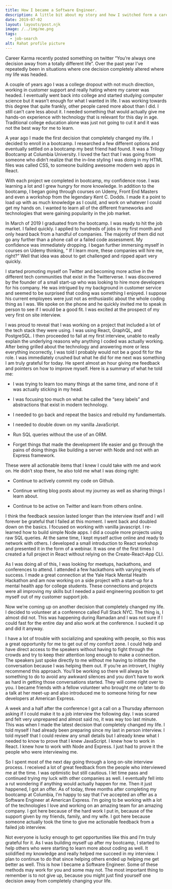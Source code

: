 ```yaml
---
title: How I became a Software Engineer.
description: A little bit about my story and how I switched form a career in customer support over to a career as a Software Engineer.
date: 2019-07-02
layout: layouts/post.njk
image: /../img/me.png
tags:
  - job-search
alt: Rahat profile picture
---
```


Career Karma recently posted something on twitter “You’re always one decision away from a totally different life”. Over the past year I’ve repeatedly been in situations where one decision completely altered where my life was headed.

A couple of years ago I was a college dropout with not much direction, working in customer support and really hating where my career was headed. I eventually went back into college and started studying computer science but it wasn’t enough for what I wanted in life. I was working towards this degree that quite frankly, other people cared more about than I did. I still can’t care less about it. I needed something that would actually give me hands-on experience with technology that is relevant for this day in age. Traditional college education alone was just not going to cut it and it was not the best way for me to learn.

A year ago I made the first decision that completely changed my life. I decided to enroll in a bootcamp. I researched a few different options and eventually settled on a bootcamp my best friend had found. It was a Trilogy Bootcamp at Columbia University. I loved the fact that I was going from someone who didn’t realize that the in-line styling I was doing in my HTML files was called CSS, to someone building awesome modern web apps in React.

With each project we completed in bootcamp, my confidence rose. I was learning a lot and I grew hungry for more knowledge. In addition to the bootcamp, I began going through courses on Udemy, Front End Masters and even a workshop from the legendary Kent C. Dodds. I made it a point to load up with as much knowledge as I could, and work on whatever I could get my hands on. I wanted to learn all of the different frameworks and technologies that were gaining popularity in the job market.

In March of 2019 I graduated from the bootcamp. I was ready to hit the job market. I failed quickly. I applied to hundreds of jobs in my first month and only heard back from a handful of companies. The majority of them did not go any further than a phone call or a failed code assessment. My confidence was immediately dropping. I began further immersing myself in courses on Udemy thinking, “ If I learn more, these companies will hire me, right?” Well that idea was about to get challenged and ripped apart very quickly.

I started promoting myself on Twitter and becoming more active in the different tech communities that exist in the Twitterverse. I was discovered by the founder of a small start-up who was looking to hire more developers for his company. He was intrigued by my background in customer service and seemed to be surprised that coding was something I enjoyed. I suppose his current employees were just not as enthusiastic about the whole coding thing as I was. We spoke on the phone and he quickly invited me to speak in person to see if I would be a good fit. I was excited at the prospect of my very first on site interview.

I was proud to reveal that I was working on a project that included a lot of the tech stack they were using. I was using React, GraphQL, and PostgreSQL. I then proceeded to fail at my first interview, unable to really explain the underlying reasons why anything I coded was actually working. After being grilled about the technology and answering more or less everything incorrectly, I was told I probably would not be a good fit for the role. I was immediately crushed but what he did for me next was something I am truly grateful for today. He spent almost an hour giving me feedback and pointers on how to improve myself. Here is a summary of what he told me:

* I was trying to learn too many things at the same time, and none of it was actually sticking in my head.

* I was focusing too much on what he called the “sexy labels” and abstractions that exist in modern technology.

* I needed to go back and repeat the basics and rebuild my fundamentals.

* I needed to double down on my vanilla JavaScript.

* Run SQL queries without the use of an ORM.

* Forget things that made the development life easier and go through the pains of doing things like building a server with Node and not with an Express framework.

These were all actionable items that I knew I could take with me and work on. He didn’t stop there, he also told me what I was doing right:

* Continue to actively commit my code on Github.

* Continue writing blog posts about my journey as well as sharing things I learn about.

* Continue to be active on Twitter and learn from others online.

I think the feedback session lasted longer than the interview itself and I will forever be grateful that I failed at this moment. I went back and doubled down on the basics. I focused on working with vanilla javascript. I re-learned how to build simple Node apps. I did a couple more projects using raw SQL queries. At the same time, I kept myself active online and ready to network with others. I developed a small introduction to React workshop and presented it in the form of a webinar. It was one of the first times I created a full project in React without relying on the Create-React-App CLI.

As I was doing all of this, I was looking for meetups, hackathons, and conferences to attend. I attended a few hackathons with varying levels of success. I made a great connection at the Yale Hack Mental Health Hackathon and am now working on a side project with a start-up for a mental health app for college students. These connections and projects were all improving my skills but I needed a paid engineering position to get myself out of my customer support job.

Now we’re coming up on another decision that completely changed my life. I decided to volunteer at a conference called Full Stack NYC. The thing is, I almost did not. This was happening during Ramadan and I was not sure if I could fast for the entire day and also work at the conference. I sucked it up and did it anyway.

I have a lot of trouble with socializing and speaking with people, so this was a great opportunity for me to get out of my comfort zone. I could help and have direct access to the speakers without having to fight through the crowds and try to keep their attention long enough to make a connection. The speakers just spoke directly to me without me having to initiate the conversation because I was helping them out. If you’re an introvert, I highly recommend this approach. You’ll be working so there will always be something to do to avoid any awkward silences and you don’t have to work as hard in getting those conversations started. They will come right over to you. I became friends with a fellow volunteer who brought me on later to do a talk at her meet-up and also introduced me to someone hiring for new developers at American Express.

A week and a half after the conference I got a call on a Thursday afternoon asking if I could make it to a job interview the following day. I was scared and felt very unprepared and almost said no, it was way too last minute. This was when I made the latest decision that completely changed my life. I told myself I had already been preparing since my last in person interview. I told myself that I could review any small details but I already knew what I needed to know to prove that I knew JavaScript. I knew how to work in React. I knew how to work with Node and Express. I just had to prove it the people who were interviewing me.

So I spent most of the next day going through a long on-site interview process. I received a lot of great feedback from the people who interviewed me at the time. I was optimistic but still cautious. I let time pass and continued trying my luck with other companies as well. I eventually fell into a rut wondering if anything would actually happen for me. Then it just happened, I got an offer. As of today, three months after completing my bootcamp at Columbia, I’m happy to say that I’ve accepted an offer as a Software Engineer at American Express. I’m going to be working with a lot of the technologies I love and working on an amazing team for an amazing company. I got here because of the hard work I put in, because of the support given by my friends, family, and my wife. I got here because someone actually took the time to give me actionable feedback from a failed job interview.

Not everyone is lucky enough to get opportunities like this and I’m truly grateful for it. As I was building myself up after my bootcamp, I started to help others who were starting to learn more about coding as well. It solidified my knowledge and really helped me succeed in my interview. I plan to continue to do that since helping others ended up helping me get better as well. This is how I became a Software Engineer. Some of these methods may work for you and some may not. The most important thing to remember is to not give up, because you might just find yourself one decision away from completely changing your life.